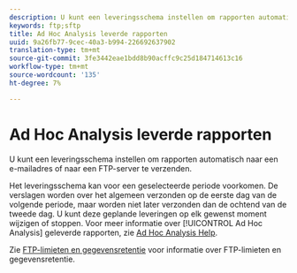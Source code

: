 ```yaml
---
description: U kunt een leveringsschema instellen om rapporten automatisch naar een e-mailadres of naar een FTP-server te verzenden.
keywords: ftp;sftp
title: Ad Hoc Analysis leverde rapporten
uuid: 9a26fb77-9cec-40a3-b994-226692637902
translation-type: tm+mt
source-git-commit: 3fe3442eae1bdd8b90acffc9c25d184714613c16
workflow-type: tm+mt
source-wordcount: '135'
ht-degree: 7%

---
```



# Ad Hoc Analysis leverde rapporten

U kunt een leveringsschema instellen om rapporten automatisch naar een e-mailadres of naar een FTP-server te verzenden.

Het leveringsschema kan voor een geselecteerde periode voorkomen. De verslagen worden over het algemeen verzonden op de eerste dag van de volgende periode, maar worden niet later verzonden dan de ochtend van de tweede dag. U kunt deze geplande leveringen op elk gewenst moment wijzigen of stoppen. Voor meer informatie over [!UICONTROL Ad Hoc Analysis] geleverde rapporten, zie [Ad Hoc Analysis Help](https://docs.adobe.com/content/help/en/analytics/analyze/ad-hoc-analysis/adhoc-home.html#Discover_Help).

Zie [FTP-limieten en gegevensretentie](/help/export/ftp-and-sftp/ftp-limits.md) voor informatie over FTP-limieten en gegevensretentie.
